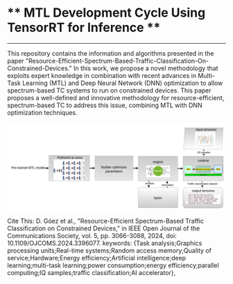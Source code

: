 # **  MTL Development Cycle Using TensorRT for Inference   **
-------------------------


This repository contains the information and algorithms presented in the paper "Resource-Efficient-Spectrum-Based-Traffic-Classification-On-Constrained-Devices." In this work, we propose a novel methodology that exploits expert knowledge in combination with recent advances in Multi-Task Learning (MTL) and Deep Neural Network (DNN) optimization to allow spectrum-based TC systems to run on constrained devices. This paper proposes a well-defined and innovative methodology for resource-efficient, spectrum-based TC to address this issue, combining MTL with DNN optimization techniques.

![From model optimization to deployment](https://github.com/DGoezSanchez/Resource-Efficient-Spectrum-Based-Traffic-Classification-On-Constrained-Devices/blob/main/Figures/This%20repository%20contains%20the%20information%20and%20algorithms%20presented%20in%20the%20paper.png)

Cite This:
D. Góez et al., "Resource-Efficient Spectrum-Based Traffic Classification on Constrained Devices," in IEEE Open Journal of the Communications Society, vol. 5, pp. 3066-3088, 2024, doi: 10.1109/OJCOMS.2024.3396077. keywords: {Task analysis;Graphics processing units;Real-time systems;Random access memory;Quality of service;Hardware;Energy efficiency;Artificial intelligence;deep learning;multi-task learning;power consumption;energy efficiency;parallel computing;IQ samples;traffic classification;AI accelerator},
